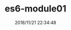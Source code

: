 ---
templateKey: blog-post
id: https://MuRongJs.github.io/javascript/es6/module01
title: es6-module01
slug: /javascript/es6/module01
date: 2018/11/21 22:34:48 
description: "es6-module01"
tags:
  - es6
headerImage: ""
---